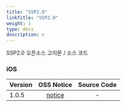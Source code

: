 ```yaml
---
title: "SSP2.0"
linkTitle: "SSP2.0"
weight: 1
type: docs
description: >
---
```


SSP2.0 오픈소스 고지문 / 소스 코드

### iOS

| Version | OSS Notice | Source Code |
|---|:---:|:---:|
| 1.0.5 | [notice](https://opensource.sktelecom.com/compliance_artifacts/ssp2.0/ios/1.0.5/SSP2.0_iOS_1.0.5_OSS_Notice.html)  | - |